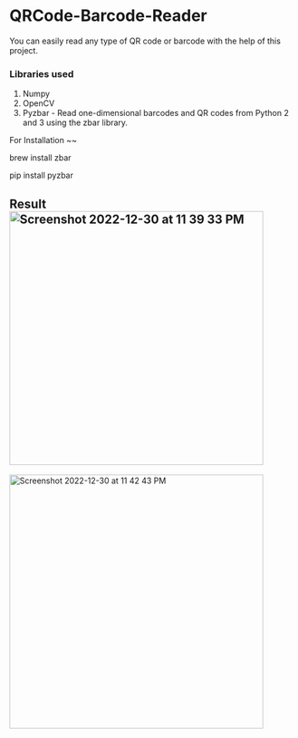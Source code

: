 # QRCode-Barcode-Reader

You can easily read any type of QR code or barcode with the help of this project.

### Libraries used
1. Numpy
2. OpenCV
3. Pyzbar - Read one-dimensional barcodes and QR codes from Python 2 and 3 using the zbar library. 

For Installation ~~ 

brew install zbar 

pip install pyzbar

## Result<img width="448" alt="Screenshot 2022-12-30 at 11 39 33 PM" src="https://user-images.githubusercontent.com/87461631/210345922-9cf79011-1e4f-406e-a083-015e978dbf56.png">
<img width="448" alt="Screenshot 2022-12-30 at 11 42 43 PM" src="https://user-images.githubusercontent.com/87461631/210345938-f51eb548-eb8e-4849-be51-97616cc556aa.png">


